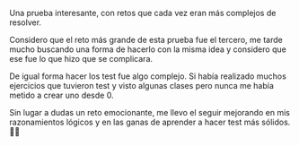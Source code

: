Una prueba interesante, con retos que cada vez eran más complejos de resolver.

Considero que el reto más grande de esta prueba fue el tercero, me tarde mucho buscando una forma de hacerlo con la misma idea y considero que ese fue lo que hizo que se complicara.

De igual forma hacer los test fue algo complejo. Si había realizado muchos ejercicios que tuvieron test y visto algunas clases pero nunca me había metido a crear uno desde 0.


Sin lugar a dudas un reto emocionante, me llevo el seguir mejorando en mis razonamientos lógicos y en las ganas de aprender a hacer test más sólidos. 🙌🏻